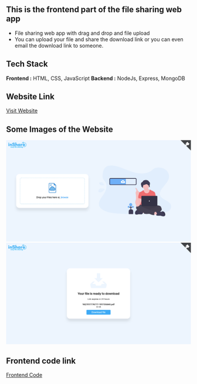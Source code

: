 ## This is the frontend part of the file sharing web app
* File sharing web app with drag and drop and file upload
* You can upload your file and share the download link or you can even email the download link to someone.
## Tech Stack 

**Frontend :** HTML, CSS, JavaScript
**Backend :** NodeJs, Express, MongoDB
## Website Link
[Visit Website](https://sad-keller-28485e.netlify.app/)
## Some Images of the Website
![Home Page](/imgs/inshare1.png)
![Download Page](/imgs/inshare2.png)

## Frontend code link
[Frontend Code](https://github.com/vishal-kumar-saw/inshare-frontend)